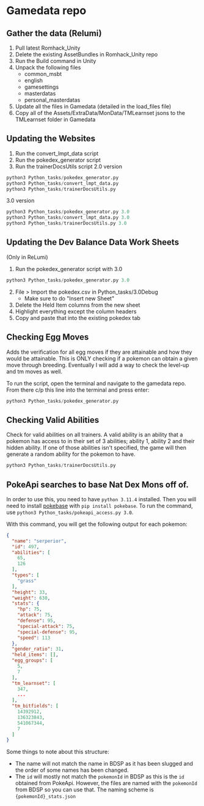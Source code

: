 # Gamedata repo

## Gather the data (Relumi)

1. Pull latest Romhack_Unity
2. Delete the existing AssetBundles in Romhack_Unity repo
3. Run the Build command in Unity
4. Unpack the following files
    - common_msbt
    - english
    - gamesettings
    - masterdatas
    - personal_masterdatas
5. Update all the files in Gamedata (detailed in the load_files file)
6. Copy all of the Assets/ExtraData/MonData/TMLearnset jsons to the TMLearnset folder in Gamedata

## Updating the Websites

1. Run the convert_lmpt_data script
2. Run the pokedex_generator script
3. Run the trainerDocsUtils script
2.0 version
```python
python3 Python_tasks/pokedex_generator.py
python3 Python_tasks/convert_lmpt_data.py
python3 Python_tasks/trainerDocsUtils.py
```
3.0 version
```python
python3 Python_tasks/pokedex_generator.py 3.0
python3 Python_tasks/convert_lmpt_data.py 3.0
python3 Python_tasks/trainerDocsUtils.py 3.0
```

## Updating the Dev Balance Data Work Sheets
(Only in ReLumi)

1. Run the pokedex_generator script with 3.0
```python
python3 Python_tasks/pokedex_generator.py 3.0
```
2. File > Import the pokedex.csv in Python_tasks/3.0Debug
    - Make sure to do "Insert new Sheet"
3. Delete the Held Item columns from the new sheet
4. Highlight everything except the column headers
5. Copy and paste that into the existing pokedex tab

## Checking Egg Moves

Adds the verification for all egg moves if they are attainable and how they would be attainable. This is ONLY checking if a pokemon can obtain a given move through breeding. Eventually I will add a way to check the level-up and tm moves as well.

To run the script, open the terminal and navigate to the gamedata repo. From there c/p this line into the terminal and press enter: 

```python
python3 Python_tasks/pokedex_generator.py
```

## Checking Valid Abilities

Check for valid abilities on all trainers. A valid ability is an ability that a pokemon has access to in their set of 3 abilities; ability 1, ability 2 and their hidden ability. If one of those abilities isn't specified, the game will then generate a random ability for the pokemon to have.

```python
python3 Python_tasks/trainerDocsUtils.py
```

## PokeApi searches to base Nat Dex Mons off of.

In order to use this, you need to have `python 3.11.4` installed. Then you will need to install [pokebase](https://github.com/PokeAPI/pokebase) with `pip install pokebase`.
To run the command, use `python3 Python_tasks/pokeapi_access.py 3.0`.

With this command, you will get the following output for each pokemon:
```json
{
  "name": "serperior",
  "id": 497,
  "abilities": [
    65,
    126
  ],
  "types": [
    "grass"
  ],
  "height": 33,
  "weight": 630,
  "stats": {
    "hp": 75,
    "attack": 75,
    "defense": 95,
    "special-attack": 75,
    "special-defense": 95,
    "speed": 113
  },
  "gender_ratio": 31,
  "held_items": [],
  "egg_groups": [
    5,
    7
  ],
  "tm_learnset": [
    347,
    ...
  ],
  "tm_bitfields": [
    14392912,
    136323843,
    541067344,
    7
  ]
}
```

Some things to note about this structure:
 - The name will not match the name in BDSP as it has been slugged and the order of some names has been changed.
 - The `id` will mostly not match the `pokemonId` in BDSP as this is the `id` obtained from PokeApi. However, the files are named with the `pokemonId` from BDSP so you can use that. The naming scheme is `{pokemonId}_stats.json`
